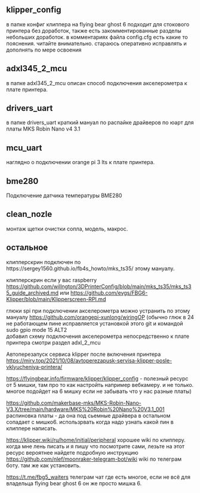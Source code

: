  <h2>klipper_config</h2>
в папке конфиг клиппера на flying bear ghost 6 
  подходит для стокового принтера без доработок, также есть закомментированные разделы небольших доработок. в комментариях файла config.cfg  есть какие то пояснения. читайте внимательно.
стараюсь оперативно исправлять и дополнять по мере освоения
 <h2>adxl345_2_mcu</h2>
 в папке adxl345_2_mcu описан способ подключения акселерометра к плате принтера.
 
  <h2>drivers_uart</h2>
  в папке drivers_uart краткий мануал по распайке драйверов по юарт для платы MKS Robin Nano v4 3.1
  
 <h2>mcu_uart</h2>
 наглядно о подключении orange pi 3 lts к плате принтера. 
 
  <h2>bme280</h2>
  Подключение датчика температуры BME280
  
 <h2>clean_nozle</h2>
  монтаж щетки очистки сопла, модель, макрос.
  
 <h2>остальное</h2>
клипперскрин подключен по https://sergey1560.github.io/fb4s_howto/mks_ts35/ этому мануалу.

клипперскрин если у вас raspberry https://github.com/willngton/3DPrinterConfig/blob/main/mks_ts35/mks_ts35_guide_archived.md или https://github.com/evgs/FBG6-Klipper/blob/main/Klipperscreen-RPI.md

глюки spi при подключении акселерометра можно устранить по этому мануалу https://github.com/orangepi-xunlong/wiringOP (обычно глюк в 24 не работающем пине исправляется установкой этого git и командой  sudo gpio mode 15 ALT2  
добавил схему подключения акселерометра непосредственно к плате принтера смотри раздел adxl_2_mcu

Автоперезапуск сервиса klipper после включения принтера
https://mirv.top/2021/10/08/avtoperezapusk-servisa-klipper-posle-vklyucheniya-printera/

https://flyingbear.info/firmware/klipper/klipper_config - полезный ресурс от 5 мишки, там про то как настройть например вебкамеру.  и не только. многое подойдет на 6 мишку если не забывать что у нас разные платы)

https://github.com/makerbase-mks/MKS-Robin-Nano-V3.X/tree/main/hardware/MKS%20Robin%20Nano%20V3.1_001 распиновка платы - да она под сьемные драйвера в остальном сопадает с мишко6. использрвать когда надо узнать какой пин в клиппере написать.

https://klipper.wiki/ru/home/initial/peripheral хорошее wiki по клипперу. когда мне лень писать и я пишу что посмотрите сами, лезьте на этот ресурс вероятнее найдете подробную инструкцию 
https://github.com/nlef/moonraker-telegram-bot/wiki wiki по телеграм боту. там же как установить.

https://t.me/fbg5_waiters телеграм чат где есть многое, если не всё для владельца flying bear ghost 6  он же просто мишка 6. 


